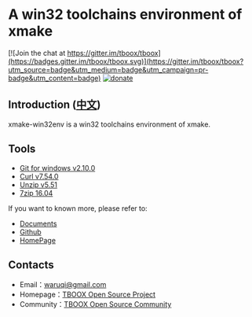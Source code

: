 # A win32 toolchains environment of xmake

[![Join the chat at https://gitter.im/tboox/tboox](https://badges.gitter.im/tboox/tboox.svg)](https://gitter.im/tboox/tboox?utm_source=badge&utm_medium=badge&utm_campaign=pr-badge&utm_content=badge) [![donate](http://tboox.org/static/img/donate.svg)](http://xmake.io/pages/donation.html#donate)

## Introduction ([中文](/README_zh.md))

xmake-win32env is a win32 toolchains environment of xmake. 

## Tools

* [Git for windows v2.10.0](https://github.com/git-for-windows/git/releases/download/v2.10.0.windows.1/MinGit-2.10.0-32-bit.zip)
* [Curl v7.54.0](http://www.paehl.com/open_source/?download=curl_754_0_ssl.zip)
* [Unzip v5.51](http://gnuwin32.sourceforge.net/downlinks/unzip-bin-zip.php)
* [7zip 16.04](http://www.7-zip.org/a/7z1604.exe)

If you want to known more, please refer to:

* [Documents](http://xmake.io/#/home)
* [Github](https://github.com/tboox/xmake)
* [HomePage](http://www.xmake.io)

## Contacts

* Email：[waruqi@gmail.com](mailto:waruqi@gmail.com)
* Homepage：[TBOOX Open Source Project](http://www.tboox.org/cn)
* Community：[TBOOX Open Source Community](http://www.tboox.org/forum)

